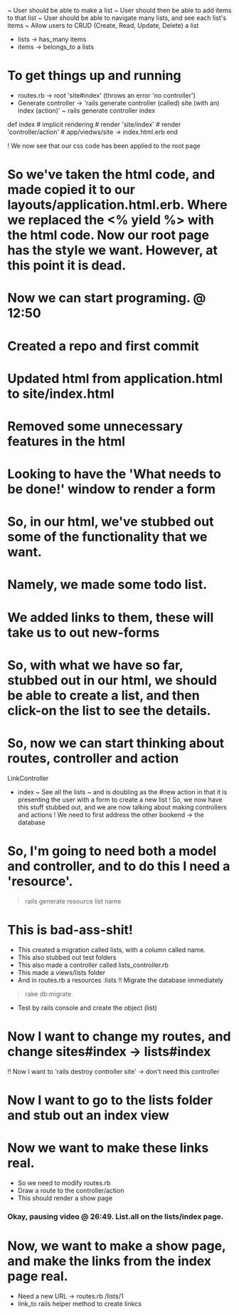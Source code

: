 ~ User should be able to make a list
~ User should then be able to add items to that list
~ User should be able to navigate many lists, and see each list's items
~ Allow users to CRUD (Create, Read, Update, Delete) a list
  * lists -> has_many items
  * items -> belongs_to a lists

# To get things up and running
  * routes.rb -> root 'site#index' (throws an error 'no controller')
  * Generate controller -> 'rails generate controller (called) site (with an) index (action)'
   ~ rails generate controller index

   def index
     # implicit rendering
     # render 'site/index'
     # render 'controller/action'
     # app/viedws/site -> index.html.erb
   end

! We now see that our css code has been applied to the root page

# So we've taken the html code, and made copied it to our layouts/application.html.erb.  Where we replaced the <% yield %> with the html code.  Now our root page has the style we want.  However, at this point it is dead.

# Now we can start programing.  @ 12:50
# Created a repo and first commit
# Updated html from application.html to site/index.html
# Removed some unnecessary features in the html
# Looking to have the 'What needs to be done!' window to render a form

# So, in our html, we've stubbed out some of the functionality that we want.
# Namely, we made some todo list.  
# We added <a> links to them, these will take us to out new-forms
# So, with what we have so far, stubbed out in our html, we should be able to create a list, and then click-on the list to see the details.

# So, now we can start thinking about routes, controller and action
LinkController
  * index
    ~ See all the lists
    ~ and is doubling as the #new action in that it is presenting the user with a form to create a new list
! So, we now have this stuff stubbed out, and we are now talking about making controllers and actions
! We need to first address the other bookend -> the database
# So, I'm going to need both a model and controller, and to do this I need a 'resource'.  
> rails generate resource list name
# This is bad-ass-shit!  
  * This created a migration called lists, with a column called name.
  * This also stubbed out test folders
  * This also made a controller called lists_controller.rb
  * This made a views/lists folder
  * And in routes.rb a resources :lists
!! Migrate the database immediately
> rake db:migrate
  * Test by rails console and create the object (list)
# Now I want to change my routes, and change sites#index -> lists#index
!! Now I want to 'rails destroy controller site' -> don't need this controller
# Now I want to go to the lists folder and stub out an index view

# Now we want to make these links real.  
  * So we need to modify routes.rb
  * Draw a route to the controller/action
  * This should render a show page

### Okay, pausing video @ 26:49. List.all on the lists/index page.

# Now, we want to make a show page, and make the links from the index page real.  
  * Need a new URL -> routes.rb /lists/1
  * link_to rails helper method to create linkcs
